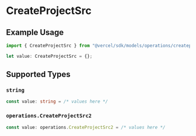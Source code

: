 # CreateProjectSrc

## Example Usage

```typescript
import { CreateProjectSrc } from "@vercel/sdk/models/operations/createproject.js";

let value: CreateProjectSrc = {};
```

## Supported Types

### `string`

```typescript
const value: string = /* values here */
```

### `operations.CreateProjectSrc2`

```typescript
const value: operations.CreateProjectSrc2 = /* values here */
```

